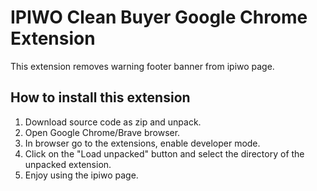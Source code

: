 # IPIWO Clean Buyer Google Chrome Extension
This extension removes warning footer banner from ipiwo page.

## How to install this extension
1. Download source code as zip and unpack.
2. Open Google Chrome/Brave browser.
3. In browser go to the extensions, enable developer mode.
4. Click on the "Load unpacked" button and select the directory of the unpacked extension.
5. Enjoy using the ipiwo page.